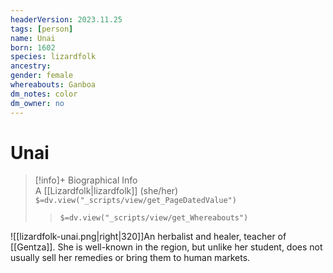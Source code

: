 ```yaml
---
headerVersion: 2023.11.25
tags: [person]
name: Unai
born: 1602
species: lizardfolk
ancestry:
gender: female
whereabouts: Ganboa
dm_notes: color
dm_owner: no
---
```

# Unai
>[!info]+ Biographical Info  
> A [[Lizardfolk|lizardfolk]] (she/her)  
> `$=dv.view("_scripts/view/get_PageDatedValue")`  
>> `$=dv.view("_scripts/view/get_Whereabouts")`

![[lizardfolk-unai.png|right|320]]An herbalist and healer, teacher of [[Gentza]]. She is well-known in the region, but unlike her student, does not usually sell her remedies or bring them to human markets. 

